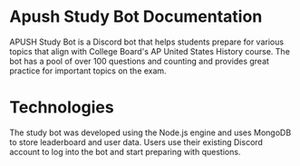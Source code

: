 # Apush Study Bot Documentation 
APUSH Study Bot is a Discord bot that helps students prepare for various topics that align with College Board's AP United States History course. The bot has a pool of over 100 questions and counting and provides great practice for important topics on the exam. 

# Technologies 
The study bot was developed using the Node.js engine and uses MongoDB to store leaderboard and user data. Users use their existing Discord account to log into the bot and start preparing with questions.  
